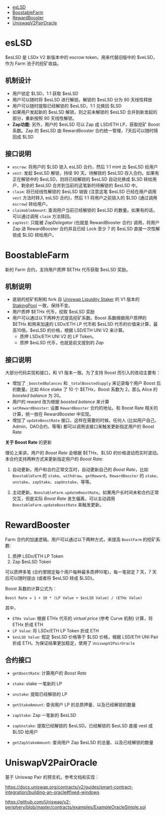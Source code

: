 
- [esLSD](#eslsd)
- [BoostableFarm](#boostablefarm)
- [RewardBooster](#rewardbooster)
- [UniswapV2PairOracle](#uniswapv2pairoracle)

# esLSD

\$esLSD 是 LSDx V2 新版本中的 escrow token，用来代替旧版中的 \$veLSD，作为 Farm 池子的挖矿收益。

## 机制设计

- 用户锁定 \$LSD，1:1 获取 \$esLSD
- 用户可以随时将 \$esLSD 进行解锁。解锁的 \$esLSD 分为 90 天线性释放
- 用户可以随时提取已经解锁的 \$esLSD，1:1 兑换回 \$LSD
- 如果用户发起新的 \$esLSD 解锁，则之前未解锁的 \$esLSD 合并到新发起的部分，重新按照 90 天线性解锁。
- **Zap功能**: 另外，用户的 \$esLSD 可以 Zap 成 LSD/ETH LP，获取挖矿 Boost 系数。Zap 的 \$esLSD 由 RewardBooster 合约统一管理，7天后可以随时赎回成 \$LSD

## 接口说明

- `escrow`: 将用户的 \$LSD 锁入 esLSD 合约，然后 1:1 mint 出 \$esLSD 给用户
- `vest`: 发起 \$esLSD 解锁，持续 90 天。待解锁的 \$esLSD 存入合约。如果有正在解锁中的 \$esLSD，则将已经解锁的 \$esLSD 自动兑换成 \$LSD 转给用户，剩余的 \$esLSD 合并到当前的这笔新的待解锁的 \$esLSD 中。
- `claim`: 将已经线性解锁的 \$esLSD 销毁 (注意这笔 \$esLSD 已经在用户调用 `vest` 方法时转入 esLSD 合约)，然后 1:1 将用户之前锁入的 \$LSD (通过调用 `escrow`) 转给用户。
- `claimableAmount`: 查询用户当前已经解锁的 \$esLSD 的数量。如果有的话，可以通过调用 `claim` 方法赎回。
- `zapVest`: 只能被 *ZapDelegator* (也就是 RewardBooster 合约) 调用，将用户 Zap 进 RewardBooster 合约并且已经 Lock 至少 7 的 \$esLSD 直接一次性解锁成 \$LSD 转给用户。 

# BoostableFarm

新的 Farm 合约，支持用户质押 \$ETHx 代币获取 \$esLSD 奖励。

## 机制说明

- 底层的挖矿机制和 fork 自 [Uniswap Liquidity Staker](https://github.com/Uniswap/liquidity-staker) 的 V1 版本的 [StakingPool](../staking/StakingPool.sol) 一致，保持不变。
- 用户质押 \$ETHx 代币，挖取 \$esLSD 奖励
- 用户可以通过以下两种方式提高挖矿系数。Boost 系数根据用户质押的 \$ETHx 和用来加速的 LSDx/ETH LP 代币和 \$esLSD 代币的价值来计算，最高10倍。\$esLSD 的价格，根据 LSD/ETH UNI V2 来计算。
  - 质押 LSDx/ETH UNI V2 的 LP Token。
  - 质押 $esLSD 代币，也就是前文提到的 *Zap*

## 接口说明

大部分代码实现和接口，和 V1 版本一致。为了支持 Boost 而引入的改动主要有：

- 增加了 `_boostedBalances` 和 `_totalBoostedSupply` 来记录每个用户 Boost 后的数量。比如 Alice stake 了 10 个 \$ETHx，Boost 系数为 2，那么 Alice 的 *boosted balance* 为 20。
- 用户的 reward 改为根据 *boosted balance* 来计算
- `setRewardBooster`: 设置 `RewardBooster` 合约的地址。和 Boost Rate 相关的计算，统一放在 RewardBooster 中实现。
- 增加了 `updateBoostRate` 接口，这样在需要的时候，任何人 (比如用户自己、Admin、DAO合约、等等) 都可以调用该接口来触发更新指定用户的 Boost Rate

**关于 Boost Rate** 的更新

理论上来讲，用户的 *Boost Rate* 会根据 \$ETHx、\$LSD 的价格波动而实时波动。本合约支持两种方式来更新指定用户的 *Boost Rate*:

1. 自动更新。用户和合约正常交互时，自动更新自己的 *Boost Rate*，比如`BoostableFarm` 的 `stake`、`withdraw`、`getReward`，`RewardBooster` 的 `stake`、`unstake`、`zapStake`、`zapUnstake`、等等。

2. 主动更新。`BoostableFarm.updateBoostRate`。如果用户长时间未和合约正常交互，但是实际 *Boost Rate* 发生偏离，可以主动调用 `BoostableFarm.updateBoostRate` 来触发更新。

# RewardBooster

Farm 合约的加速逻辑。用户可以通过以下两种方式，来提高 `BoostFarm` 的挖矿系数:

1. 质押 LSDx/ETH LP Token
2. Zap \$esLSD Token

可以质押多笔 (合约里限定每个用户每种最多质押10笔)，每一笔锁定 7 天，7 天后可以随时提出 (或者将 \$esLSD 转成 \$LSD)。

Boost 系数的计算公式为：

```
Boost Rate = 1 + 10 * (LP Value + $esLSD Value) / (ETHx Value)
```

其中，

- `ETHx Value`: 根据 ETHx 代币的 *virtual price* (参考 Curve 机制) 计算，将 ETHx 折成 ETH
- `LP Value`: 将 LSDx/ETH LP Token 折成 ETH
- `$esLSD Value`: 假定 \$esLSD 价格等于 \$LSD 价格，根据 LSD/ETH UNI Pair 折成 ETH。为保证结果更加稳定，使用了 `UniswapV2PairOracle`

## 合约接口

- `getBoostRate`: 计算用户的 *Boost Rate*

- `stake`: stake 一笔新的 LP
- `unstake`: 提取已经解锁的 LP
- `getStakeAmount`: 查询用户 LP 的总质押量、以及已经解锁的数量

- `zapStake`: Zap 一笔新的 \$esLSD
- `zapUnstake`: 提取已经解锁的 \$esLSD。已经解锁的 \$esLSD 直接 vest 成 \$LSD 给用户
- `getZapStakeAmount`: 查询用户 Zap \$esLSD 的总量、以及已经解锁的数量

# UniswapV2PairOracle

基于 Uniswap Pair 的预言机，参考文档和实现：

https://docs.uniswap.org/contracts/v2/guides/smart-contract-integration/building-an-oracle#fixed-windows

https://github.com/Uniswap/v2-periphery/blob/master/contracts/examples/ExampleOracleSimple.sol